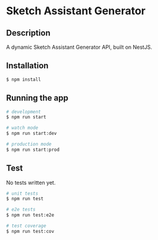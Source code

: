 # Sketch Assistant Generator

## Description

A dynamic Sketch Assistant Generator API, built on NestJS.

## Installation

```bash
$ npm install
```

## Running the app

```bash
# development
$ npm run start

# watch mode
$ npm run start:dev

# production mode
$ npm run start:prod
```

## Test

No tests written yet.

```bash
# unit tests
$ npm run test

# e2e tests
$ npm run test:e2e

# test coverage
$ npm run test:cov
```
